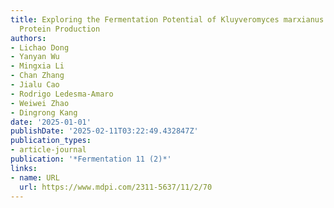 ```yaml
---
title: Exploring the Fermentation Potential of Kluyveromyces marxianus NS127 for Single-Cell
  Protein Production
authors:
- Lichao Dong
- Yanyan Wu
- Mingxia Li
- Chan Zhang
- Jialu Cao
- Rodrigo Ledesma-Amaro
- Weiwei Zhao
- Dingrong Kang
date: '2025-01-01'
publishDate: '2025-02-11T03:22:49.432847Z'
publication_types:
- article-journal
publication: '*Fermentation 11 (2)*'
links:
- name: URL
  url: https://www.mdpi.com/2311-5637/11/2/70
---
```

